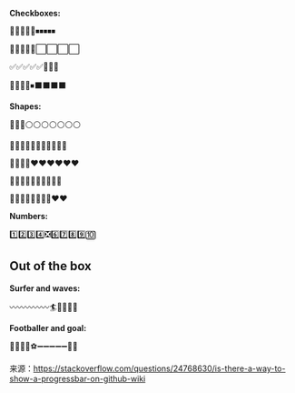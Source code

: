 **Checkboxes:**

🔲🔲🔲🔲🔲⏹⏹⏹⏹⏹

🔳🔳🔳🔳🔳⬜️⬜️⬜️⬜️

✅✅✅✅✅🔲🔲🔲

🔲🔲🔲🔲⏹⬛️⬛️⬛️⬛️


**Shapes:**

🔵🔵🔵⚪️⚪️⚪️⚪️⚪️⚪️⚪️

🔹🔹🔹🔹🔹💠🔸🔸🔸🔸🔸

💙💙💙💙❤️❤️❤️❤️❤️❤️

💖💖💖💖💖💖💖🖤🖤🖤

💛💛💛💛💛💚💚💚❤️❤️


**Numbers:**

1️⃣2️⃣3️⃣4️⃣❎6️⃣7️⃣8️⃣9️⃣🔟



## Out of the box

**Surfer and waves:**

〰️〰️〰️〰️〰️🏄🌊🌊🌊🌊


**Footballer and goal:**

🥅➖➖➖⚽️➖➖➖➖➖🏃‍♂️



来源：https://stackoverflow.com/questions/24768630/is-there-a-way-to-show-a-progressbar-on-github-wiki

